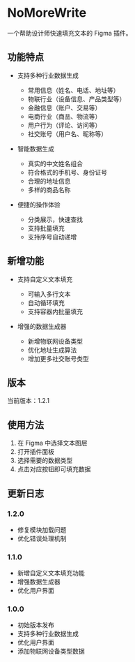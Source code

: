 # NoMoreWrite

一个帮助设计师快速填充文本的 Figma 插件。

## 功能特点

- 支持多种行业数据生成
  - 常用信息（姓名、电话、地址等）
  - 物联行业（设备信息、产品类型等）
  - 金融信息（账户、交易等）
  - 电商行业（商品、物流等）
  - 用户行为（评论、访问等）
  - 社交账号（用户名、昵称等）

- 智能数据生成
  - 真实的中文姓名组合
  - 符合格式的手机号、身份证号
  - 合理的地址信息
  - 多样的商品名称

- 便捷的操作体验
  - 分类展示，快速查找
  - 支持批量填充
  - 支持序号自动递增

## 新增功能

- 支持自定义文本填充
  - 可输入多行文本
  - 自动循环填充
  - 支持容器内批量填充

- 增强的数据生成器
  - 新增物联网设备类型
  - 优化地址生成算法
  - 增加更多社交账号类型

## 版本

当前版本：1.2.1

## 使用方法

1. 在 Figma 中选择文本图层
2. 打开插件面板
3. 选择需要的数据类型
4. 点击对应按钮即可填充数据

## 更新日志

### 1.2.0
- 修复模块加载问题
- 优化错误处理机制

### 1.1.0
- 新增自定义文本填充功能
- 增强数据生成器
- 优化用户界面

### 1.0.0
- 初始版本发布
- 支持多种行业数据生成
- 优化用户界面
- 添加物联网设备类型数据
